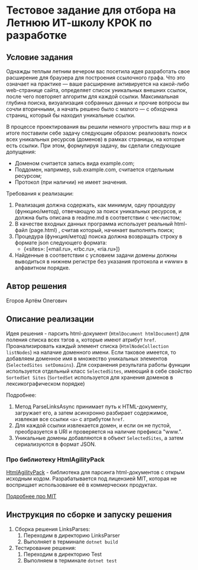 # Тестовое задание для отбора на Летнюю ИТ-школу КРОК по разработке

## Условие задания
Однажды теплым летним вечером вас посетила идея разработать свое расширение для браузера для построения ссылочного графа. Что это означает на практике — ваше расширение активируется на какой-либо web-странице сайта, определяет список уникальных внешних ссылок, после чего повторяет алгоритм для каждой ссылки. Максимальная глубина поиска, визуализация собранных данных и прочие вопросы вы сочли вторичными, а начать решено было с малого — с обходчика страниц, который бы находил уникальные ссылки.

В процессе проектирования вы решили немного упростить ваш mvp и в итоге поставили себе задачу следующим образом: реализовать поиск всех уникальных ресурсов (доменов) в рамках страницы, на которые есть ссылки. При этом, формулируя задачу, вы сделали следующие допущения:
- Доменом считается запись вида example.com;
- Поддомен, например, sub.example.com,  считается отдельным ресурсом;
- Протокол (при наличии) не имеет значения.

Требования к реализации:
1. Реализация должна содержать, как минимум, одну процедуру (функцию/метод), отвечающую за поиск уникальных ресурсов, и должна быть описана в readme.md в соответствии с чек-листом;
2. В качестве входных данных программа использует реальный html-файл (page.html)	, считав который, начинает выполнять поиск;
3. Процедура (функция/метод) поиска должна возвращать строку в формате json следующего формата:
   - {«sites»: [«mail.ru», «rbc.ru», «ria.ru»]}
4. Найденные в соответствии с условием задачи домены должны выводиться в нижнем регистре без указания протокола и «www» в алфавитном порядке.

## Автор решения
Егоров Артём Олегович
## Описание реализации
Идея решения - парсить html-документ (`HtmlDocument htmlDocument`) для поления списка всех тэгов `a`, которые имеют атрибут `href`. Проанализировать каждый элемент списка (`HtmlNodeCollection listNodes`) на налачие доменного имени. Если таковое имеется, то добавляем доменное имя в множество уникальных элементов (`SelectedSites setDomains`). Для сохранения результата работы функции используется отдельный класс `SelectedSites`, имеющий в себе свойство `SortedSet Sites` (`SortedSet` используется для хранения доменов в лексикографическом порядке)

Подробнее:
   1. Метод ParseLinksAsync принимает путь к HTML-документу, загружает его, а затем асинхронно разбирает содержимое, извлекая все ссылки `<a>` с атрибутом `href`.
   2. Для каждой ссылки извлекается домен, и если он не пустой, преобразуется в URI и проверяется на наличие префикса "www.".
   3. Уникальные домены добавляются в объект `SelectedSites`, а затем сериализуются в формат JSON.

### Про библиотеку HtmlAgilityPack

[HtmlAgilityPack](https://github.com/zzzprojects/html-agility-pack) - библиотека для парсинга html-документов с открым исходным кодом. Разрабатывается под лицензией MIT, которая не восприщает использование её в коммерческих продуктах. 

[Подробнее про MIT](https://mit-license.org/)
## Инструкция по сборке и запуску решения
1. Сборка решения LinksParses:
   1. Переходим в директорию LinksParser
   2. Выполняет в терминале `dotnet build`
2. Тестирование решения:
   1. Переходим в директорию Test
   2. Выполняем в терминале `dotnet test`